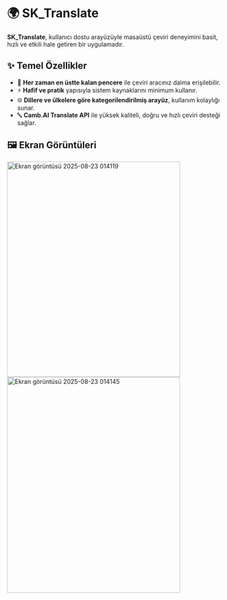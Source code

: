 # 🌍 SK_Translate

**SK_Translate**, kullanıcı dostu arayüzüyle masaüstü çeviri deneyimini basit, hızlı ve etkili hale getiren bir uygulamadır.

## ✨ Temel Özellikler

- 📌 **Her zaman en üstte kalan pencere** ile çeviri aracınız daima erişilebilir.
- ⚡ **Hafif ve pratik** yapısıyla sistem kaynaklarını minimum kullanır.
- 🌐 **Dillere ve ülkelere göre kategorilendirilmiş arayüz**, kullanım kolaylığı sunar.
- 🔤 **Camb.AI Translate API** ile yüksek kaliteli, doğru ve hızlı çeviri desteği sağlar.

## 🖼️ Ekran Görüntüleri


<img width="403" height="502" alt="Ekran görüntüsü 2025-08-23 014119" src="https://github.com/user-attachments/assets/da67b2fc-c3a6-48d6-b975-0a4c8c688631" />
<img width="403" height="503" alt="Ekran görüntüsü 2025-08-23 014145" src="https://github.com/user-attachments/assets/75bf1a58-1e85-4f9b-b752-34a9f38461e3" />
